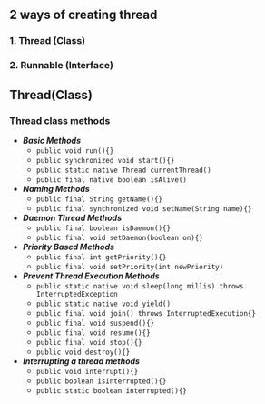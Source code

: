 ## 2 ways of creating thread
### 1. Thread (Class)
### 2. Runnable (Interface)

## Thread(Class)
### Thread class methods
- ***Basic Methods***
	- `public void run(){}`
	- `public synchronized void start(){}`
	- `public static native Thread currentThread()`
	- `public final native boolean isAlive()`
- ***Naming Methods***
	- `public final String getName(){}`
	- `public final synchronized void setName(String name){}`
- ***Daemon Thread Methods***
	- `public final boolean isDaemon(){}`
	- `public final void setDaemon(boolean on){}`
- ***Priority Based Methods***
	- `public final int getPriority(){}`
	- `public final void setPriority(int newPriority)`
- ***Prevent Thread Execution Methods***
	- `public static native void sleep(long millis) throws InterruptedException`
	- `public static native void yield()`
	- `public final void join() throws InterruptedExecution{}`
	- `public final void suspend(){}`
	- `public final void resume(){}`
	- `public final void stop(){}`
	- `public void destroy(){}`
- ***Interrupting a thread methods***
	- `public void interrupt(){}`
	- `public boolean isInterrupted(){}`
	- `public static boolean interrupted(){}`